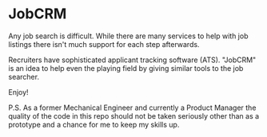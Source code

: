 # JobCRM

Any job search is difficult.  While there are many services to help with job listings there isn't much support for each step afterwards.

Recruiters have sophisticated applicant tracking software (ATS).  "JobCRM" is an idea to help even the playing field by giving similar tools to the job searcher.

Enjoy!

P.S. As a former Mechanical Engineer and currently a Product Manager the quality of the code in this repo should not be taken seriously other than as a prototype and a chance for me to keep my skills up.  
